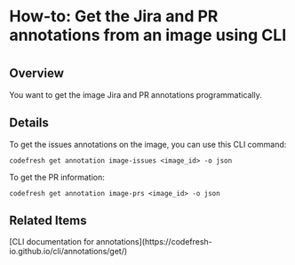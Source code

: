 # How-to: Get the Jira and PR annotations from an image using CLI

#

## Overview

You want to get the image Jira and PR annotations programmatically.

## Details

To get the issues annotations on the image, you can use this CLI command:  
  

    
    
    codefresh get annotation image-issues <image_id> -o json

  
To get the PR information:  
  

    
    
    codefresh get annotation image-prs <image_id> -o json

## Related Items

[CLI documentation for annotations](https://codefresh-
io.github.io/cli/annotations/get/)

